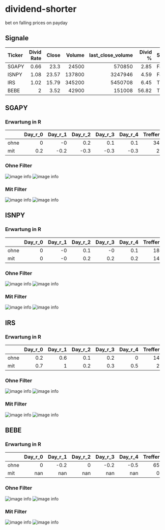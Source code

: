 # dividend-shorter

bet on falling prices on payday

## Signale

| Ticker   |   Divid Rate |   Close |   Volume |   last_close_volume |   Divid % | 5_Days_pos   | above_SMA_50   |
|:---------|-------------:|--------:|---------:|--------------------:|----------:|:-------------|:---------------|
| SGAPY    |         0.66 |   23.3  |    24500 |              570850 |      2.85 | False        | False          |
| ISNPY    |         1.08 |   23.57 |   137800 |             3247946 |      4.59 | False        | False          |
| IRS      |         1.02 |   15.79 |   345200 |             5450708 |      6.45 | True         | True           |
| BEBE     |         2    |    3.52 |    42900 |              151008 |     56.82 | True         | True           |

## SGAPY

### Erwartung in R
|      |   Day_r_0 |   Day_r_1 |   Day_r_2 |   Day_r_3 |   Day_r_4 |   Treffer |
|:-----|----------:|----------:|----------:|----------:|----------:|----------:|
| ohne |       0   |      -0   |       0.2 |       0.1 |       0.1 |        34 |
| mit  |       0.2 |      -0.2 |      -0.3 |      -0.3 |      -0.3 |         2 |

### Ohne Filter
![image info](./data/SGAPY_box_all.png)
![image info](./data/SGAPY_median_all.png)

### Mit Filter
![image info](./data/SGAPY_box_filtered.png)
![image info](./data/SGAPY_median_filtered.png)

## ISNPY

### Erwartung in R
|      |   Day_r_0 |   Day_r_1 |   Day_r_2 |   Day_r_3 |   Day_r_4 |   Treffer |
|:-----|----------:|----------:|----------:|----------:|----------:|----------:|
| ohne |         0 |        -0 |       0.1 |      -0   |       0.1 |        18 |
| mit  |         0 |        -0 |       0.2 |       0.2 |       0.2 |        14 |

### Ohne Filter
![image info](./data/ISNPY_box_all.png)
![image info](./data/ISNPY_median_all.png)

### Mit Filter
![image info](./data/ISNPY_box_filtered.png)
![image info](./data/ISNPY_median_filtered.png)

## IRS

### Erwartung in R
|      |   Day_r_0 |   Day_r_1 |   Day_r_2 |   Day_r_3 |   Day_r_4 |   Treffer |
|:-----|----------:|----------:|----------:|----------:|----------:|----------:|
| ohne |       0.2 |       0.6 |       0.1 |       0.2 |       0   |        14 |
| mit  |       0.7 |       1   |       0.2 |       0.3 |       0.5 |         2 |

### Ohne Filter
![image info](./data/IRS_box_all.png)
![image info](./data/IRS_median_all.png)

### Mit Filter
![image info](./data/IRS_box_filtered.png)
![image info](./data/IRS_median_filtered.png)

## BEBE

### Erwartung in R
|      |   Day_r_0 |   Day_r_1 |   Day_r_2 |   Day_r_3 |   Day_r_4 |   Treffer |
|:-----|----------:|----------:|----------:|----------:|----------:|----------:|
| ohne |         0 |      -0.2 |         0 |      -0.2 |      -0.5 |        65 |
| mit  |       nan |     nan   |       nan |     nan   |     nan   |         0 |

### Ohne Filter
![image info](./data/BEBE_box_all.png)
![image info](./data/BEBE_median_all.png)

### Mit Filter
![image info](./data/BEBE_box_filtered.png)
![image info](./data/BEBE_median_filtered.png)

